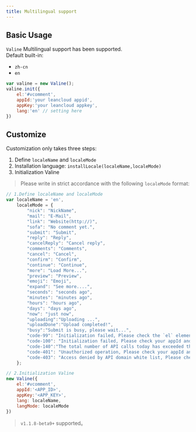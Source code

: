 ```yaml
---
title: Multilingual support
---
```


## Basic Usage
`Valine` Multilingual support has been supported.  
Default built-in:
- `zh-cn`
- `en`

```js
var valine = new Valine();
valine.init({
    el:'#vcomment',
    appId:'your leancloud appid',
    appKey:'your leancloud appkey',
    lang:'en' // setting here
})
```

## Customize
Customization only takes three steps:
1. Define `localeName` and `localeMode`
2. Installation language: `installLocale(localeName,localeMode)`
3. Initialization Valine

> Please write in strict accordance with the following `localeMode` format:

```js
// 1.Define localeName and localeMode 
var localeName = 'en',
    localeMode = {	
        "nick": "NickName",
        "mail": "E-Mail",
        "link": "Website(http://)",
        "sofa": "No comment yet.",
        "submit": "Submit",
        "reply": "Reply",
        "cancelReply": "Cancel reply",
        "comments": "Comments",
        "cancel": "Cancel",
        "confirm": "Confirm",
        "continue": "Continue",
        "more": "Load More...",
        "preview": "Preview",
        "emoji": "Emoji",
        "expand": "See more....",
        "seconds": "seconds ago",
        "minutes": "minutes ago",
        "hours": "hours ago",
        "days": "days ago",
        "now": "just now",
        "uploading":"Uploading ...",
        "uploadDone":"Upload completed!",
        "busy":"Submit is busy, please wait...",
        "code-99": "Initialization failed, Please check the `el` element in the init method.",
        "code-100": "Initialization failed, Please check your appId and appKey.",
        "code-140":"The total number of API calls today has exceeded the development version limit.",
        "code-401": "Unauthorized operation, Please check your appId and appKey.",
        "code-403": "Access denied by API domain white list, Please check your security domain."
    };

// 2.Initialization Valine
new Valine({
    el:'#vcomment',
    appId:'<APP_ID>',
    appKey:'<APP_KEY>',
    lang: localeName,
    langMode: localeMode
})
```

> `v1.1.8-beta9+` supported。
